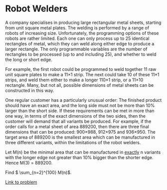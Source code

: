 # Robot Welders

<p>A company specialises in producing large rectangular metal sheets, starting from unit square metal plates.  The welding is performed by a range of robots of increasing size.  Unfortunately, the programming options of these robots are rather limited.  Each one can only process up to 25 identical rectangles of metal, which they can weld along either edge to produce a larger rectangle.  The only programmable variables are the number of rectangles to be processed (up to and including 25), and whether to weld the long or short edge.</p>

<p>For example, the first robot could be programmed to weld together 11 raw unit square plates to make a 11×1 strip.  The next could take 10 of these 11×1 strips, and weld them either to make a longer 110×1 strip, or a 11×10 rectangle.  Many, but not all, possible dimensions of  metal sheets can be constructed in this way.</p>

<p>One regular customer has a particularly unusual order: The finished product should have an exact area, and the long side must not be more than 10% larger than the short side. If these requirements can be met in more than one way, in terms of the exact dimensions of the two sides, then the customer will demand that all variants be produced. For example, if the order calls for a metal sheet of area 889200, then there are three final dimensions that can be produced: 900×988, 912×975 and 936×950.  The target area of 889200 is the smallest area which can be manufactured in three different variants, within the limitations of the robot welders.</p>

<p>Let M(n) be the minimal area that can be manufactured in <u>exactly</u> n variants with the longer edge not greater than 10% bigger than the shorter edge.  Hence M(3) = 889200.</p>

<p>Find $ \sum_{n=2}^{100} M(n)$.</p>

[Link to problem](https://projecteuler.net/problem=563)
